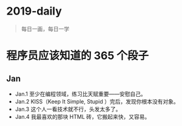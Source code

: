 # 2019-daily

> 每日一画，每日一学

# 程序员应该知道的 365 个段子

## Jan

 - Jan.1 至少在编程领域，练习比天赋重要——安慰自己。
 - Jan.2 KISS（Keep It Simple, Stupid ）完后，发现你根本没有对象。
 - Jan.3 这个人一看技术就不行，头发太多了。
 - Jan.4 我最喜欢的那块 HTML 砖，它搬起来快，又容易。
